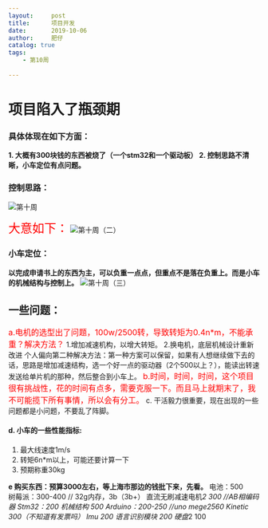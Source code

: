 ```yaml
---
layout:     post
title:      项目开发 
date:       2019-10-06
author:     肥仔
catalog: true
tags:
    - 第10周
    
--- 
```

# 项目陷入了瓶颈期
### 具体体现在如下方面：
**1.	大概有300块钱的东西被烧了（一个stm32和一个驱动板）
2.	控制思路不清晰，小车定位有点问题。**
### 控制思路：
![第十周](https://img-blog.csdnimg.cn/20190813120718766.png?x-oss-process=image/watermark,type_ZmFuZ3poZW5naGVpdGk,shadow_10,text_aHR0cHM6Ly9ibG9nLmNzZG4ubmV0L2RhbmlhbzIwMTc=,size_16,color_FFFFFF,t_70)

<font color=red size =5>大意如下：</font>
![第十周（二）](https://img-blog.csdnimg.cn/20190813121135247.png?x-oss-process=image/watermark,type_ZmFuZ3poZW5naGVpdGk,shadow_10,text_aHR0cHM6Ly9ibG9nLmNzZG4ubmV0L2RhbmlhbzIwMTc=,size_16,color_FFFFFF,t_70)
### 小车定位：
**以完成申请书上的东西为主，可以负重一点点，但重点不是落在负重上。而是小车的机械结构与控制上。**
![第十周（三）](https://img-blog.csdnimg.cn/20190813121547700.png?x-oss-process=image/watermark,type_ZmFuZ3poZW5naGVpdGk,shadow_10,text_aHR0cHM6Ly9ibG9nLmNzZG4ubmV0L2RhbmlhbzIwMTc=,size_16,color_FFFFFF,t_70)
## 一些问题：
<font color=red size=3>a.电机的选型出了问题，100w/2500转，导致转矩为0.4n*m，不能承重？解决方法？</font>
1.增加减速机构，以增大转矩。
2.换电机，底层机械设计重新改进
  个人偏向第二种解决方法：第一种方案可以保留，如果有人想继续做下去的话，思路是增加减速结构，选一个好一点的驱动器（2个500以上？），能读出转速发送给单片机的那种，然后整合到小车上。
<font color=red size=3>b.时间，时间，时间，这个项目很有挑战性，花的时间有点多，需要克服一下。而且马上就期末了，我不可能揽下所有事情，所以会有分工。</font>
c.	干活毅力很重要，现在出现的一些问题都是小问题，不要乱了阵脚。
#### d.	小车的一些性能指标:
1.	最大线速度1m/s 
2.	转矩6n*m以上，可能还要计算一下
3.	预期称重30kg

**e	购买东西：预算3000左右，等上海市那边的钱批下来，先看。**
电池：500  	
树莓派：300-400 // 32g内存，3b（3b+）
直流无刷减速电机*2    300  //AB相编码器
Stm32：200
机械结构 500 
Arduino：200-250 //uno mege2560
Kinetic  300（不知道有发票吗）
Imu 200
语言识别模块 200
硬盘*2  100


